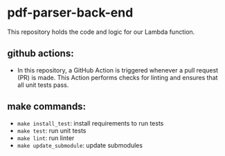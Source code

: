 # pdf-parser-back-end
This repository holds the code and logic for our Lambda function.

## github actions:
- In this repository, a GitHub Action is triggered whenever a pull request (PR) is made. This Action performs checks for linting and ensures that all unit tests pass.

## make commands:
- `make install_test`: install requirements to run tests
- `make test`: run unit tests
- `make lint`: run linter
- `make update_submodule`: update submodules
